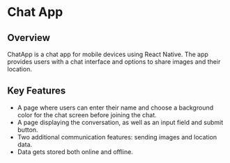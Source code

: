 # Chat App

## Overview

ChatApp is a chat app for mobile devices using React Native. The app provides users with a chat interface and options to share images and their location.

## Key Features

- A page where users can enter their name and choose a background color for the chat screen before joining the chat.
- A page displaying the conversation, as well as an input field and submit button.
- Two additional communication features: sending images and location data.
- Data gets stored both online and offline.
